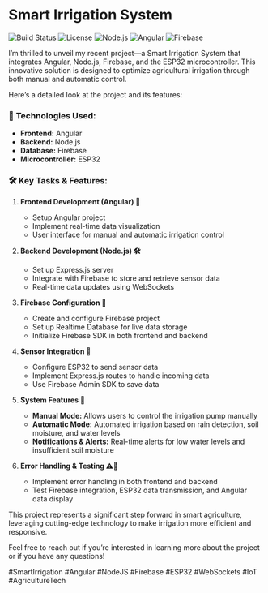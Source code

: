 # Smart Irrigation System

![Build Status](https://img.shields.io/badge/build-passing-brightgreen)
![License](https://img.shields.io/badge/license-MIT-blue)
![Node.js](https://img.shields.io/badge/Node.js-v14%2B-green)
![Angular](https://img.shields.io/badge/Angular-v12%2B-red)
![Firebase](https://img.shields.io/badge/Firebase-Enabled-orange)


I’m thrilled to unveil my recent project—a Smart Irrigation System that integrates Angular, Node.js, Firebase, and the ESP32 microcontroller. This innovative solution is designed to optimize agricultural irrigation through both manual and automatic control. 

Here’s a detailed look at the project and its features:

### 🔧 **Technologies Used:**
- **Frontend:** Angular
- **Backend:** Node.js
- **Database:** Firebase
- **Microcontroller:** ESP32

### 🛠️ **Key Tasks & Features:**

1. **Frontend Development (Angular) 🚀**
   - Setup Angular project
   - Implement real-time data visualization
   - User interface for manual and automatic irrigation control

2. **Backend Development (Node.js) 🛠️**
   - Set up Express.js server
   - Integrate with Firebase to store and retrieve sensor data
   - Real-time data updates using WebSockets

3. **Firebase Configuration 🔧**
   - Create and configure Firebase project
   - Set up Realtime Database for live data storage
   - Initialize Firebase SDK in both frontend and backend

4. **Sensor Integration 📡**
   - Configure ESP32 to send sensor data
   - Implement Express.js routes to handle incoming data
   - Use Firebase Admin SDK to save data

5. **System Features 🌟**
   - **Manual Mode:** Allows users to control the irrigation pump manually
   - **Automatic Mode:** Automated irrigation based on rain detection, soil moisture, and water levels
   - **Notifications & Alerts:** Real-time alerts for low water levels and insufficient soil moisture

6. **Error Handling & Testing ⚠️🧪**
   - Implement error handling in both frontend and backend
   - Test Firebase integration, ESP32 data transmission, and Angular data display

This project represents a significant step forward in smart agriculture, leveraging cutting-edge technology to make irrigation more efficient and responsive. 

Feel free to reach out if you’re interested in learning more about the project or if you have any questions! 

#SmartIrrigation #Angular #NodeJS #Firebase #ESP32 #WebSockets #IoT #AgricultureTech
